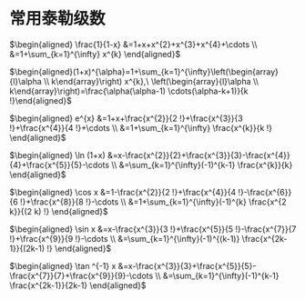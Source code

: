 # 常用泰勒级数

$\begin{aligned} \frac{1}{1-x} &=1+x+x^{2}+x^{3}+x^{4}+\cdots \\ &=1+\sum_{k=1}^{\infty} x^{k} \end{aligned}$

$\begin{aligned}(1+x)^{\alpha}=1+\sum_{k=1}^{\infty}\left(\begin{array}{l}\alpha \\ k\end{array}\right)  x^{k},\ \left(\begin{array}{l}\alpha \\ k\end{array}\right)=\frac{\alpha(\alpha-1) \cdots(\alpha-k+1)}{k !}\end{aligned}$

$\begin{aligned} e^{x} &=1+x+\frac{x^{2}}{2 !}+\frac{x^{3}}{3 !}+\frac{x^{4}}{4 !}+\cdots \\ &=1+\sum_{k=1}^{\infty} \frac{x^{k}}{k !} \end{aligned}$

$\begin{aligned} \ln (1+x) &=x-\frac{x^{2}}{2}+\frac{x^{3}}{3}-\frac{x^{4}}{4}+\frac{x^{5}}{5}-\cdots \\ &=\sum_{k=1}^{\infty}(-1)^{k-1} \frac{x^{k}}{k} \end{aligned}$

$\begin{aligned} \cos x &=1-\frac{x^{2}}{2 !}+\frac{x^{4}}{4 !}-\frac{x^{6}}{6 !}+\frac{x^{8}}{8 !}-\cdots \\ &=1+\sum_{k=1}^{\infty}(-1)^{k} \frac{x^{2 k}}{(2 k) !} \end{aligned}$

$\begin{aligned} \sin x &=x-\frac{x^{3}}{3 !}+\frac{x^{5}}{5 !}-\frac{x^{7}}{7 !}+\frac{x^{9}}{9 !}-\cdots \\ &=\sum_{k=1}^{\infty}(-1)^{(k-1)} \frac{x^{2k-1}}{(2k-1) !} \end{aligned}$

$\begin{aligned} \tan ^{-1} x &=x-\frac{x^{3}}{3}+\frac{x^{5}}{5}-\frac{x^{7}}{7}+\frac{x^{9}}{9}-\cdots \\ &=\sum_{k=1}^{\infty}(-1)^{k-1} \frac{x^{2k-1}}{2k-1} \end{aligned}$